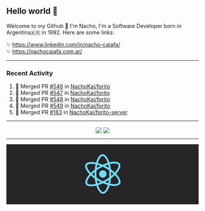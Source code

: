 ## Hello world 👋  
Welcome to my Github 🧙‍ I'm Nacho, I'm a Software Developer born in Argentina🇦🇷 in 1992. Here are some links:  
  
✨ https://www.linkedin.com/in/nacho-caiafa/  
✨ https://nachocaiafa.com.ar/  

---

### Recent Activity

<!--START_SECTION:activity-->
1. 🎉 Merged PR [#546](https://github.com/NachoKai/forito/pull/546) in [NachoKai/forito](https://github.com/NachoKai/forito)
2. 🎉 Merged PR [#547](https://github.com/NachoKai/forito/pull/547) in [NachoKai/forito](https://github.com/NachoKai/forito)
3. 🎉 Merged PR [#548](https://github.com/NachoKai/forito/pull/548) in [NachoKai/forito](https://github.com/NachoKai/forito)
4. 🎉 Merged PR [#549](https://github.com/NachoKai/forito/pull/549) in [NachoKai/forito](https://github.com/NachoKai/forito)
5. 🎉 Merged PR [#183](https://github.com/NachoKai/forito-server/pull/183) in [NachoKai/forito-server](https://github.com/NachoKai/forito-server)
<!--END_SECTION:activity-->

---

<p align="center">
    <img align='center' src="https://github-readme-stats.vercel.app/api?username=NachoKai&theme=react&hide_border=true&include_all_commits=false&count_private=true" />
    <img align="center" src="https://github-readme-stats.vercel.app/api/top-langs?username=NachoKai&langs_count=10&show_icons=true&locale=en&layout=compact&theme=react&hide_border=true" />
   <!-- <img align='center' src="https://github-readme-streak-stats.herokuapp.com/?user=NachoKai&theme=react&hide_border=true" /> -->
</p>

---

<p align="center">
    <img align='center' src='https://raw.githubusercontent.com/NachoKai/NachoKai/master/x3x5w638kkixi9s3h3vw.gif' >
</p>
